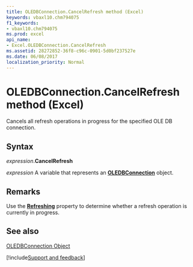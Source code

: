 ```yaml
---
title: OLEDBConnection.CancelRefresh method (Excel)
keywords: vbaxl10.chm794075
f1_keywords:
- vbaxl10.chm794075
ms.prod: excel
api_name:
- Excel.OLEDBConnection.CancelRefresh
ms.assetid: 28272852-36f8-c96c-0901-5d0bf237527e
ms.date: 06/08/2017
localization_priority: Normal
---
```



# OLEDBConnection.CancelRefresh method (Excel)

Cancels all refresh operations in progress for the specified OLE DB connection.


## Syntax

_expression_.**CancelRefresh**

_expression_ A variable that represents an **[OLEDBConnection](Excel.OLEDBConnection.md)** object.


## Remarks

Use the  **[Refreshing](Excel.OLEDBConnection.Refreshing.md)** property to determine whether a refresh operation is currently in progress.


## See also


[OLEDBConnection Object](Excel.OLEDBConnection.md)

[!include[Support and feedback](~/includes/feedback-boilerplate.md)]